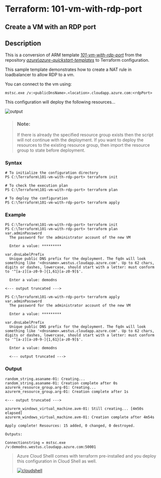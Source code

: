 # Terraform: 101-vm-with-rdp-port 
## Create a VM with an RDP port
## Description
This is a conversion of ARM template *[101-vm-with-rdp-port](https://github.com/veeresh-490/azure-quickstart-templates/tree/master/101-vm-with-rdp-port)* from the repository *[azure\azure-quickstart-templates](https://github.com/Azure/azure-quickstart-templates)* to Terraform configuration.

This sample template demonstrates how to create a NAT rule in loadbalancer to allow RDP to a vm.

You can connect to the vm using:
```
mstsc.exe /v:<publicDnsName>.<location>.cloudapp.azure.com:<rdpPort>

````

This configuration will deploy the following  resources…

![output](images/resources.PNG)

> ### Note:
> If there is already the specified resource group exists then the script will not continue with the deployment. If you want to deploy the resources to the existing resource group, then import the resource group to state before deployment.

### Syntax
```
# To initialize the configuration directory
PS C:\Terraform\101-vm-with-rdp-port> terraform init 

# To check the execution plan
PS C:\Terraform\101-vm-with-rdp-port> terraform plan

# To deploy the configuration
PS C:\Terraform\101-vm-with-rdp-port> terraform apply
```  

### Example
```
PS C:\Terraform\101-vm-with-rdp-port> terraform init 
PS C:\Terraform\101-vm-with-rdp-port> terraform plan
var.adminPassword
  The password for the administrator account of the new VM

  Enter a value: *********

var.dnsLabelPrefix
  Unique public DNS prefix for the deployment. The fqdn will look something like '<dnsname>.westus.cloudapp.azure.com'. Up to 62 chars, digits or dashes, lowercase, should start with a letter: must conform to '^[a-z][a-z0-9-]{1,61}[a-z0-9]$'.

  Enter a value: demodns

<--- output truncated --->

PS C:\Terraform\101-vm-with-rdp-port> terraform apply
var.adminPassword
  The password for the administrator account of the new VM

  Enter a value: *********

var.dnsLabelPrefix
  Unique public DNS prefix for the deployment. The fqdn will look something like '<dnsname>.westus.cloudapp.azure.com'. Up to 62 chars, digits or dashes, lowercase, should start with a letter: must conform to '^[a-z][a-z0-9-]{1,61}[a-z0-9]$'.

  Enter a value: demodns 
  
  <--- output truncated --->

```
### Output

```
random_string.asaname-01: Creating...
random_string.asaname-01: Creation complete after 0s 
azurerm_resource_group.arg-01: Creating...
azurerm_resource_group.arg-01: Creation complete after 1s

<--- output truncated --->

azurerm_windows_virtual_machine.avm-01: Still creating... [4m50s elapsed]
azurerm_windows_virtual_machine.avm-01: Creation complete after 4m54s 

Apply complete! Resources: 15 added, 0 changed, 0 destroyed.

Outputs:

Connectionstring = mstsc.exe /v:demodns.westus.cloudapp.azure.com:50001
```

>Azure Cloud Shelll comes with terraform pre-installed and you deploy this configuration in Cloud Shell as well.
>
>[![cloudshell](images/cloudshell.png)](https://shell.azure.com)
